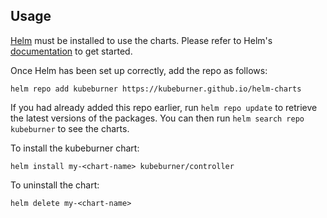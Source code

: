 ## Usage

[Helm](https://helm.sh) must be installed to use the charts.  Please refer to
Helm's [documentation](https://helm.sh/docs) to get started.

Once Helm has been set up correctly, add the repo as follows:

    helm repo add kubeburner https://kubeburner.github.io/helm-charts

If you had already added this repo earlier, run `helm repo update` to retrieve
the latest versions of the packages.  You can then run `helm search repo kubeburner` to see the charts.

To install the kubeburner chart:

    helm install my-<chart-name> kubeburner/controller

To uninstall the chart:

    helm delete my-<chart-name>